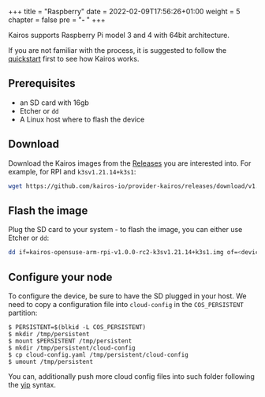+++
title = "Raspberry"
date = 2022-02-09T17:56:26+01:00
weight = 5
chapter = false
pre = "<b>- </b>"
+++

Kairos supports Raspberry Pi model 3 and 4 with 64bit architecture.

If you are not familiar with the process, it is suggested to follow the [quickstart](/quickstart/installation) first to see how Kairos works.

## Prerequisites

- an SD card with 16gb
- Etcher or `dd`
- A Linux host where to flash the device

## Download

Download the Kairos images from the [Releases](https://github.com/kairos-io/provider-kairos/releases) you are interested into. For example, for RPI and `k3sv1.21.14+k3s1`:

```bash
wget https://github.com/kairos-io/provider-kairos/releases/download/v1.0.0-rc2/kairos-opensuse-arm-rpi-v1.0.0-rc2-k3sv1.21.14+k3s1.img
```

## Flash the image

Plug the SD card to your system - to flash the image, you can either use Etcher or `dd`:

```bash
dd if=kairos-opensuse-arm-rpi-v1.0.0-rc2-k3sv1.21.14+k3s1.img of=<device> oflag=sync status=progress
```

## Configure your node

To configure the device, be sure to have the SD plugged in your host. We need to copy a configuration file into `cloud-config` in the `COS_PERSISTENT` partition:

```
$ PERSISTENT=$(blkid -L COS_PERSISTENT)
$ mkdir /tmp/persistent
$ mount $PERSISTENT /tmp/persistent
$ mkdir /tmp/persistent/cloud-config
$ cp cloud-config.yaml /tmp/persistent/cloud-config
$ umount /tmp/persistent
```

You can, additionally push more cloud config files into such folder following the [yip](https://github.com/mudler/yip) syntax.
